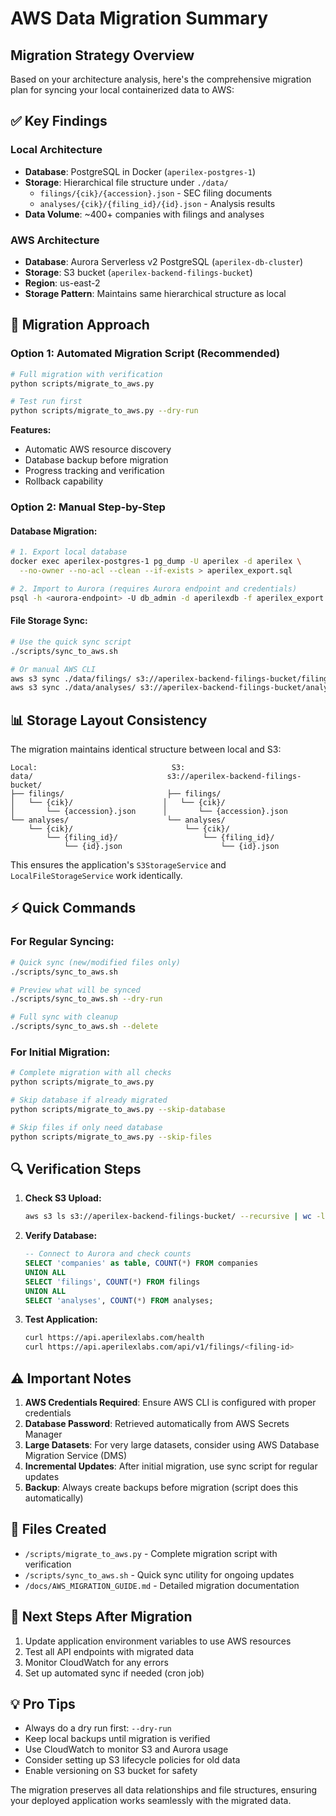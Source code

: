 # AWS Data Migration Summary

## Migration Strategy Overview

Based on your architecture analysis, here's the comprehensive migration plan for syncing your local containerized data to AWS:

## ✅ Key Findings

### Local Architecture
- **Database**: PostgreSQL in Docker (`aperilex-postgres-1`)
- **Storage**: Hierarchical file structure under `./data/`
  - `filings/{cik}/{accession}.json` - SEC filing documents
  - `analyses/{cik}/{filing_id}/{id}.json` - Analysis results
- **Data Volume**: ~400+ companies with filings and analyses

### AWS Architecture
- **Database**: Aurora Serverless v2 PostgreSQL (`aperilex-db-cluster`)
- **Storage**: S3 bucket (`aperilex-backend-filings-bucket`)
- **Region**: us-east-2
- **Storage Pattern**: Maintains same hierarchical structure as local

## 🚀 Migration Approach

### Option 1: Automated Migration Script (Recommended)
```bash
# Full migration with verification
python scripts/migrate_to_aws.py

# Test run first
python scripts/migrate_to_aws.py --dry-run
```

**Features:**
- Automatic AWS resource discovery
- Database backup before migration
- Progress tracking and verification
- Rollback capability

### Option 2: Manual Step-by-Step

#### Database Migration:
```bash
# 1. Export local database
docker exec aperilex-postgres-1 pg_dump -U aperilex -d aperilex \
  --no-owner --no-acl --clean --if-exists > aperilex_export.sql

# 2. Import to Aurora (requires Aurora endpoint and credentials)
psql -h <aurora-endpoint> -U db_admin -d aperilexdb -f aperilex_export.sql
```

#### File Storage Sync:
```bash
# Use the quick sync script
./scripts/sync_to_aws.sh

# Or manual AWS CLI
aws s3 sync ./data/filings/ s3://aperilex-backend-filings-bucket/filings/
aws s3 sync ./data/analyses/ s3://aperilex-backend-filings-bucket/analyses/
```

## 📊 Storage Layout Consistency

The migration maintains identical structure between local and S3:

```
Local:                              S3:
data/                              s3://aperilex-backend-filings-bucket/
├── filings/                       ├── filings/
│   └── {cik}/                    │   └── {cik}/
│       └── {accession}.json      │       └── {accession}.json
└── analyses/                      └── analyses/
    └── {cik}/                         └── {cik}/
        └── {filing_id}/                   └── {filing_id}/
            └── {id}.json                      └── {id}.json
```

This ensures the application's `S3StorageService` and `LocalFileStorageService` work identically.

## ⚡ Quick Commands

### For Regular Syncing:
```bash
# Quick sync (new/modified files only)
./scripts/sync_to_aws.sh

# Preview what will be synced
./scripts/sync_to_aws.sh --dry-run

# Full sync with cleanup
./scripts/sync_to_aws.sh --delete
```

### For Initial Migration:
```bash
# Complete migration with all checks
python scripts/migrate_to_aws.py

# Skip database if already migrated
python scripts/migrate_to_aws.py --skip-database

# Skip files if only need database
python scripts/migrate_to_aws.py --skip-files
```

## 🔍 Verification Steps

1. **Check S3 Upload:**
   ```bash
   aws s3 ls s3://aperilex-backend-filings-bucket/ --recursive | wc -l
   ```

2. **Verify Database:**
   ```sql
   -- Connect to Aurora and check counts
   SELECT 'companies' as table, COUNT(*) FROM companies
   UNION ALL
   SELECT 'filings', COUNT(*) FROM filings
   UNION ALL
   SELECT 'analyses', COUNT(*) FROM analyses;
   ```

3. **Test Application:**
   ```bash
   curl https://api.aperilexlabs.com/health
   curl https://api.aperilexlabs.com/api/v1/filings/<filing-id>
   ```

## ⚠️ Important Notes

1. **AWS Credentials Required**: Ensure AWS CLI is configured with proper credentials
2. **Database Password**: Retrieved automatically from AWS Secrets Manager
3. **Large Datasets**: For very large datasets, consider using AWS Database Migration Service (DMS)
4. **Incremental Updates**: After initial migration, use sync script for regular updates
5. **Backup**: Always create backups before migration (script does this automatically)

## 📁 Files Created

- `/scripts/migrate_to_aws.py` - Complete migration script with verification
- `/scripts/sync_to_aws.sh` - Quick sync utility for ongoing updates
- `/docs/AWS_MIGRATION_GUIDE.md` - Detailed migration documentation

## 🎯 Next Steps After Migration

1. Update application environment variables to use AWS resources
2. Test all API endpoints with migrated data
3. Monitor CloudWatch for any errors
4. Set up automated sync if needed (cron job)

## 💡 Pro Tips

- Always do a dry run first: `--dry-run`
- Keep local backups until migration is verified
- Use CloudWatch to monitor S3 and Aurora usage
- Consider setting up S3 lifecycle policies for old data
- Enable versioning on S3 bucket for safety

The migration preserves all data relationships and file structures, ensuring your deployed application works seamlessly with the migrated data.
